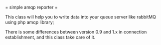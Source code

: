 = simple amqp reporter =

This class will help you to write data into your queue server like rabbitMQ using php amqp library;

There is some differences between version 0.9 and 1.x in connection establishment, and this class take care of it.